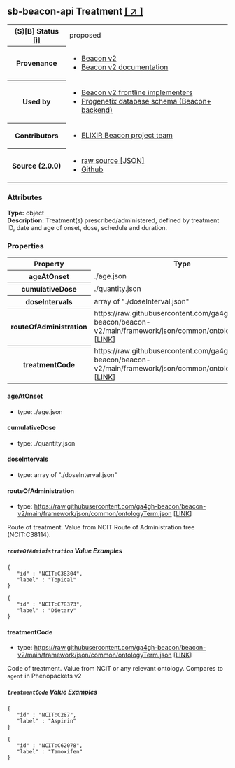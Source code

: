 
<div id="schema-header-title">
  <h2><span id="schema-header-title-project">sb-beacon-api</span> Treatment <a href="https://github.com/ga4gh-schemablocks/sb-beacon-api" target="_BLANK">[ &nearr; ]</a></h2>
</div>

<table id="schema-header-table">
<tr>
<th>{S}[B] Status <a href="https://schemablocks.org/about/sb-status-levels.html">[i]</a></th>
<td><div id="schema-header-status">proposed</div></td>
</tr>
<tr><th>Provenance</th><td><ul>
<li><a href="https://github.com/ga4gh-beacon/beacon-v2">Beacon v2</a></li>
<li><a href="http://docs.genomebeacons.org">Beacon v2 documentation</a></li>
</ul></td></tr>
<tr><th>Used by</th><td><ul>
<li><a href="https://ga4gh-approval-service-registry.ega-archive.org">Beacon v2 frontline implementers</a></li>
<li><a href="https://docs.progenetix.org/beaconplus/">Progenetix database schema (Beacon+ backend)</a></li>
</ul></td></tr>


<!--more-->
<tr><th>Contributors</th><td><ul>
<li><a href="https://beacon-project.io/categories/people.html">ELIXIR Beacon project team</a></li>
</ul></td></tr>
<tr><th>Source (2.0.0)</th><td><ul>
<li><a href="current/treatment.json" target="_BLANK">raw source [JSON]</a></li>
<li><a href="https://github.com/ga4gh-schemablocks/sb-beacon-api/blob/master/schemas/beacon-v2-default-model/common/treatment.yaml" target="_BLANK">Github</a></li>
</ul></td></tr>
</table>

<div id="schema-attributes-title"><h3>Attributes</h3></div>

  
__Type:__ object  
__Description:__ Treatment(s) prescribed/administered, defined by treatment ID, date and age of onset, dose, schedule and duration.
### Properties

<table id="schema-properties-table">
<tr><th>Property</th><th>Type</th></tr>
<tr><th>ageAtOnset</th><td>./age.json</td></tr>
<tr><th>cumulativeDose</th><td>./quantity.json</td></tr>
<tr><th>doseIntervals</th><td>array of "./doseInterval.json"</td></tr>
<tr><th>routeOfAdministration</th><td>https://raw.githubusercontent.com/ga4gh-beacon/beacon-v2/main/framework/json/common/ontologyTerm.json [<a href="https://raw.githubusercontent.com/ga4gh-beacon/beacon-v2/main/framework/json/common/ontologyTerm.json">LINK</a>]</td></tr>
<tr><th>treatmentCode</th><td>https://raw.githubusercontent.com/ga4gh-beacon/beacon-v2/main/framework/json/common/ontologyTerm.json [<a href="https://raw.githubusercontent.com/ga4gh-beacon/beacon-v2/main/framework/json/common/ontologyTerm.json">LINK</a>]</td></tr>
</table>


#### ageAtOnset

* type: ./age.json




#### cumulativeDose

* type: ./quantity.json




#### doseIntervals

* type: array of "./doseInterval.json"




#### routeOfAdministration

* type: https://raw.githubusercontent.com/ga4gh-beacon/beacon-v2/main/framework/json/common/ontologyTerm.json [<a href="https://raw.githubusercontent.com/ga4gh-beacon/beacon-v2/main/framework/json/common/ontologyTerm.json">LINK</a>]

Route of treatment. Value from NCIT Route of Administration tree (NCIT:C38114).

##### `routeOfAdministration` Value Examples  

```
{
   "id" : "NCIT:C38304",
   "label" : "Topical"
}
```
```
{
   "id" : "NCIT:C78373",
   "label" : "Dietary"
}
```

#### treatmentCode

* type: https://raw.githubusercontent.com/ga4gh-beacon/beacon-v2/main/framework/json/common/ontologyTerm.json [<a href="https://raw.githubusercontent.com/ga4gh-beacon/beacon-v2/main/framework/json/common/ontologyTerm.json">LINK</a>]

Code of treatment. Value from NCIT or any relevant ontology. Compares to `agent` in Phenopackets v2

##### `treatmentCode` Value Examples  

```
{
   "id" : "NCIT:C287",
   "label" : "Aspirin"
}
```
```
{
   "id" : "NCIT:C62078",
   "label" : "Tamoxifen"
}
```

